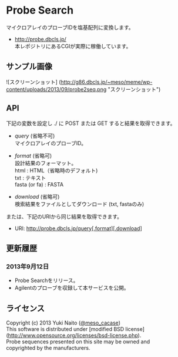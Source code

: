 Probe Search
======================

マイクロアレイのプローブIDを塩基配列に変換します。

+ http://probe.dbcls.jp/  
  本レポジトリにあるCGIが実際に稼働しています。


サンプル画像
-----

![スクリーンショット]
(http://g86.dbcls.jp/~meso/meme/wp-content/uploads/2013/09/probe2seq.png
"スクリーンショット")


API
--------

下記の変数を設定し ./ に POST または GET すると結果を取得できます。

+ *query* (省略不可)  
  マイクロアレイのプローブID。

+ *format* (省略可)  
  設計結果のフォーマット。  
  html  : HTML（省略時のデフォルト)  
  txt   : テキスト  
  fasta (or fa) : FASTA

+ *download* (省略可)  
検索結果をファイルとしてダウンロード (txt, fastaのみ)

または、下記のURIから同じ結果を取得できます。

+ URI: http://probe.dbcls.jp/query[.format][.download]


更新履歴
--------

### 2013年9月12日 ###

+ Probe Searchをリリース。
+ Agilentのプローブを収録して本サービスを公開。


ライセンス
--------

Copyright (c) 2013 Yuki Naito
 ([@meso_cacase](http://twitter.com/meso_cacase))  
This software is distributed under [modified BSD license]
 (http://www.opensource.org/licenses/bsd-license.php).  
Probe sequences presented on this site may be owned and  
 copyrighted by the manufacturers.

